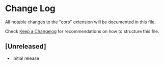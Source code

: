 # Change Log

All notable changes to the "cors" extension will be documented in this file.

Check [Keep a Changelog](http://keepachangelog.com/) for recommendations on how to structure this file.

## [Unreleased]

- Initial release